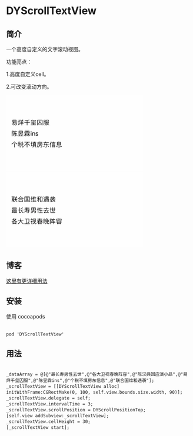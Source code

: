 # DYScrollTextView

## 简介
一个高度自定义的文字滚动视图。

功能亮点：

1.高度自定义cell。

2.可改变滚动方向。

![dicImg](https://github.com/duyi56432/DYScrollTextView/blob/master/效果图上.gif)  
![dicImg](https://github.com/duyi56432/DYScrollTextView/blob/master/效果图下.gif)  

## 博客
[这里有更详细用法](https://www.jianshu.com/p/35ee79534e07)

## 安装

使用 cocoapods
<pre><code> 
pod 'DYScrollTextView'
</code></pre>

## 用法
<pre><code> 
_dataArray = @[@"最长寿男性去世",@"各大卫视春晚阵容",@"陈汉典回应演小品",@"易烊千玺囚服",@"陈昱霖ins",@"个税不填房东信息",@"联合国维和遇袭"];
_scrollTextView = [[DYScrollTextView alloc] initWithFrame:CGRectMake(0, 100, self.view.bounds.size.width, 90)];
_scrollTextView.delegate = self;
_scrollTextView.intervalTime = 3;
_scrollTextView.scrollPosition = DYScrollPositionTop;
[self.view addSubview:_scrollTextView];
_scrollTextView.cellHeight = 30;
[_scrollTextView start];

</code></pre>
